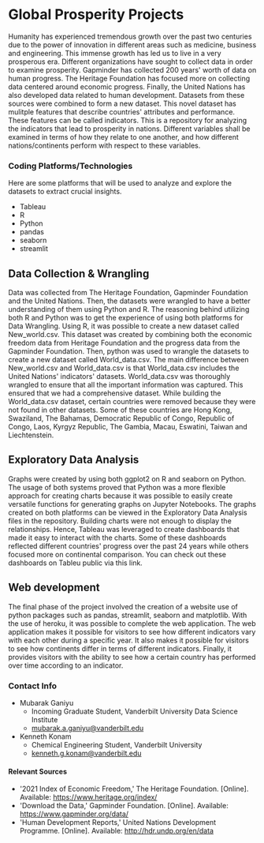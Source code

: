 # Global Prosperity Projects

Humanity has experienced tremendous growth over the past two centuries due to the power of innovation in different areas such as medicine, business and engineering. This immense growth has led us to live in a very prosperous era. Different organizations have sought to collect data in order to examine prosperity. Gapminder has collected 200 years' worth of data on human progress. The Heritage Foundation has focused more on collecting data centered around economic progress. Finally, the United Nations has also developed data related to human development. Datasets from these sources were combined to form a new dataset. This novel dataset has mulitple features that describe countries' attributes and performance. These features can be called indicators.
This is a repository for analyzing the indicators that lead to prosperity in nations. Different variables shall be examined in terms of how they relate to one another, and how different nations/continents perform with respect to these variables.

### Coding Platforms/Technologies
Here are some platforms that will be used to analyze and explore the datasets to extract crucial insights. 
* Tableau
* R
* Python
* pandas
* seaborn
* streamlit

## Data Collection & Wrangling

Data was collected from The Heritage Foundation, Gapminder Foundation and the United Nations. Then, the datasets were wrangled to have a better understanding of them using Python and R. The reasoning behind utilizing both R and Python was to get the experience of using both platforms for Data Wrangling. Using R, it was possible to create a new dataset called New_world.csv. This dataset was created by combining both the economic freedom data from Heritage Foundation and the progress data from the Gapminder Foundation. Then, python was used to wrangle the datasets to create a new dataset called World_data.csv. The main difference between New_world.csv and World_data.csv is that World_data.csv includes the United Nations' indicators' datasets. World_data.csv was thoroughly wrangled to ensure that all the important information was captured. This ensured that we had a comprehensive dataset. While building the World_data.csv dataset, certain countries were removed because they were not found in other datasets. Some of these countries are Hong Kong, Swaziland, The Bahamas, Democratic Republic of Congo, Republic of Congo, Laos, Kyrgyz Republic, The Gambia, Macau, Eswatini, Taiwan and Liechtenstein.

## Exploratory Data Analysis

Graphs were created by using both ggplot2 on R and seaborn on Python. The usage of both systems proved that Python was a more flexible approach for creating charts because it was possible to easily create versatile functions for generating graphs on Jupyter Notebooks. The graphs created on both platforms can be viewed in the Exploratory Data Analysis files in the repository. Building charts were not enough to display the relationships. Hence, Tableau was leveraged to create dashboards that made it easy to interact with the charts. Some of these dashboards reflected different countries' progress over the past 24 years while others focused more on continental comparison. You can check out these dashboards on Tableu public via this link.

## Web development

The final phase of the project involved the creation of a website use of python packages such as pandas, streamlit, seaborn and matplotlib. With the use of heroku, it was possible to complete the web application. The web application makes it possible for visitors to see how different indicators vary with each other during a specific year. It also makes it possible for visitors to see how continents differ in terms of different indicators. Finally, it provides visitors with the ability to see how a certain country has performed over time according to an indicator.

### Contact Info
* Mubarak Ganiyu
  - Incoming Graduate Student, Vanderbilt University Data Science Institute 
  - mubarak.a.ganiyu@vanderbilt.edu
* Kenneth Konam
  - Chemical Engineering Student, Vanderbilt University
  - kenneth.g.konam@vanderbilt.edu

#### Relevant Sources
- '2021 Index of Economic Freedom,' The Heritage Foundation. [Online]. Available: https://www.heritage.org/index/
- 'Download the Data,' Gapminder Foundation. [Online]. Available: https://www.gapminder.org/data/
- 'Human Development Reports,' United Nations Development Programme. [Online]. Available: http://hdr.undp.org/en/data
